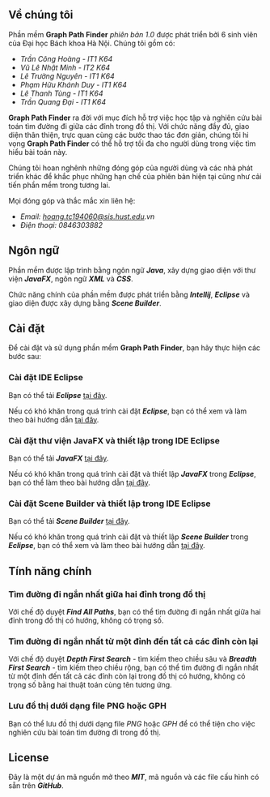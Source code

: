 ## Về chúng tôi
Phần mềm **Graph Path Finder** _phiên bản 1.0_ được phát triển bởi 6 sinh viên của Đại học Bách khoa Hà Nội. Chúng tôi gồm có:
- _Trần Công Hoàng - IT1 K64_
- _Vũ Lê Nhật Minh - IT2 K64_
- _Lê Trường Nguyên - IT1 K64_
- _Phạm Hữu Khánh Duy - IT1 K64_
- _Lê Thanh Tùng - IT1 K64_
- _Trần Quang Đại - IT1 K64_

**Graph Path Finder** ra đời với mục đích hỗ trợ việc học tập và nghiên cứu bài toán tìm đường đi giữa các đỉnh trong đồ thị. Với chức năng đầy đủ, giao diện thân thiện, trực quan cùng các bước thao tác đơn giản, chúng tôi hi vọng **Graph Path Finder** có thể hỗ trợ tối đa cho người dùng trong việc tìm hiểu bài toán này.

Chúng tôi hoan nghênh những đóng góp của người dùng và các nhà phát triển khác để khắc phục những hạn chế của phiên bản hiện tại cũng như cải tiến phần mềm trong tương lai.

Mọi đóng góp và thắc mắc xin liên hệ:
- _Email: hoang.tc194060@sis.hust.edu.vn_
- _Điện thoại: 0846303882_
## Ngôn ngữ
Phần mềm được lập trình bằng ngôn ngữ ***Java***, xây dựng giao diện với thư viện ***JavaFX***, ngôn ngữ ***XML*** và ***CSS***. 

Chức năng chính của phần mềm được phát triển bằng ***Intellij***, ***Eclipse*** và giao diện được xây dựng bằng ***Scene Builder***.

## Cài đặt
Để cài đặt và sử dụng phần mềm **Graph Path Finder**, bạn hãy thực hiện các bước sau:
### Cài đặt IDE Eclipse
Bạn có thể tải ***Eclipse*** [tại đây](https://eclipse.org/downloads).

Nếu có khó khăn trong quá trình cài đặt ***Eclipse***, bạn có thể xem và làm theo bài hướng dẫn [tại đây](https://www.eclipse.org/downloads/packages/installer).
### Cài đặt thư viện JavaFX và thiết lập trong IDE Eclipse
Bạn có thể tải ***JavaFX*** [tại đây](https://gluonhq.com/products/javafx/).

Nếu có khó khăn trong quá trình cài đặt và thiết lập ***JavaFX*** trong ***Eclipse***, bạn có thể làm theo bài hướng dẫn [tại đây](https://www.youtube.com/watch?v=bC4XB6JAaoU).
### Cài đặt Scene Builder và thiết lập trong IDE Eclipse
Bạn có thể tải ***Scene Builder*** [tại đây](https://gluonhq.com/products/scene-builder/).

Nếu có khó khăn trong quá trình cài đặt và thiết lập ***Scene Builder*** trong ***Eclipse***, bạn có thể xem và làm theo bài hướng dẫn [tại đây](https://www.youtube.com/watch?v=yngO5WwfZCY).
## Tính năng chính
### Tìm đường đi ngắn nhất giữa hai đỉnh trong đồ thị
Với chế độ duyệt ***Find All Paths***, bạn có thể tìm đường đi ngắn nhất giữa hai đỉnh trong đồ thị có hướng, không có trọng số.
### Tìm đường đi ngắn nhất từ một đỉnh đến tất cả các đỉnh còn lại
Với chế độ duyệt ***Depth First Search*** - tìm kiếm theo chiều sâu và ***Breadth First Search*** - tìm kiếm theo chiều rộng, bạn có thể tìm đường đi ngắn nhất từ một đỉnh đến tất cả các đỉnh còn lại trong đồ thị có hướng, không có trọng số bằng hai thuật toán cùng tên tương ứng.
### Lưu đồ thị dưới dạng file PNG hoặc GPH
Bạn có thể lưu đồ thị dưới dạng file _PNG_ hoặc _GPH_ để có thể tiện cho việc nghiên cứu bài toán tìm đường đi trong đồ thị.
## License
Đây là một dự án mã nguồn mở theo ***MIT***, mã nguồn và các file cấu hình có sẵn trên ***GitHub***.